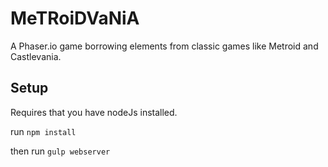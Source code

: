 # MeTRoiDVaNiA

A Phaser.io game borrowing elements from classic games like Metroid and Castlevania.

## Setup

Requires that you have nodeJs installed.

run `npm install`

then run `gulp webserver`
